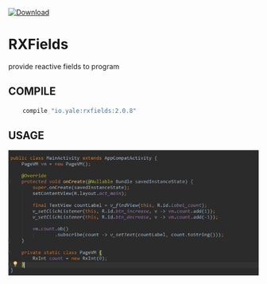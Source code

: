 [ ![Download](https://api.bintray.com/packages/yalezheng/maven/RXFields/images/download.svg) ](https://bintray.com/yalezheng/maven/RXFields/_latestVersion)

# RXFields

provide reactive fields to program

## COMPILE
```gradle
    compile "io.yale:rxfields:2.0.8"
```

## USAGE

![Usage](https://raw.githubusercontent.com/YaleZheng/RXFields/master/assets/usage.png)
